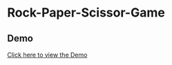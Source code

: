 # Rock-Paper-Scissor-Game

## Demo


[Click here to view the Demo](https://aadimach2.github.io/Rock-Paper-Scissor-Game/)
